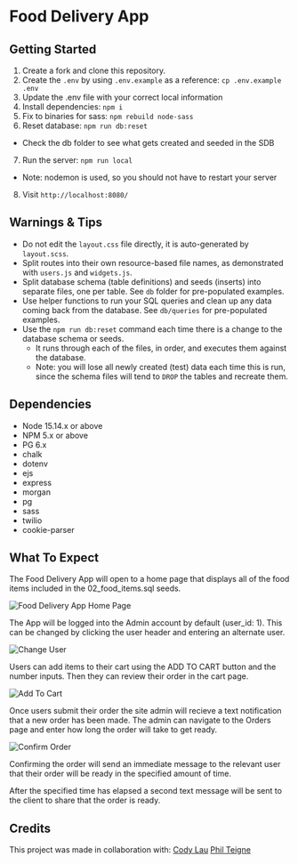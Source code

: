Food Delivery App
=========

## Getting Started

1. Create a fork and clone this repository.
2. Create the `.env` by using `.env.example` as a reference: `cp .env.example .env`
3. Update the .env file with your correct local information 
4. Install dependencies: `npm i`
5. Fix to binaries for sass: `npm rebuild node-sass`
6. Reset database: `npm run db:reset`
  - Check the db folder to see what gets created and seeded in the SDB
7. Run the server: `npm run local`
  - Note: nodemon is used, so you should not have to restart your server
8. Visit `http://localhost:8080/`

## Warnings & Tips

- Do not edit the `layout.css` file directly, it is auto-generated by `layout.scss`.
- Split routes into their own resource-based file names, as demonstrated with `users.js` and `widgets.js`.
- Split database schema (table definitions) and seeds (inserts) into separate files, one per table. See `db` folder for pre-populated examples. 
- Use helper functions to run your SQL queries and clean up any data coming back from the database. See `db/queries` for pre-populated examples.
- Use the `npm run db:reset` command each time there is a change to the database schema or seeds. 
  - It runs through each of the files, in order, and executes them against the database. 
  - Note: you will lose all newly created (test) data each time this is run, since the schema files will tend to `DROP` the tables and recreate them.

## Dependencies

- Node 15.14.x or above
- NPM 5.x or above
- PG 6.x
- chalk
- dotenv
- ejs
- express
- morgan
- pg
- sass
- twilio
- cookie-parser

## What To Expect

The Food Delivery App will open to a home page that displays all of the food items included in the 02_food_items.sql seeds.

![Food Delivery App Home Page](./src/FoodDeliveryApp01.JPG)

The App will be logged into the Admin account by default (user_id: 1). This can be changed by clicking the user header and entering an alternate user. 

![Change User](./src/FoodDeliveryAppChangeUser.gif)

Users can add items to their cart using the ADD TO CART button and the number inputs. Then they can review their order in the cart page.

![Add To Cart](./src/FoodDeliveryAppAddToCart.gif)

Once users submit their order the site admin will recieve a text notification that a new order has been made. The admin can navigate to the Orders page and enter how long the order will take to get ready.

![Confirm Order](./src/FoodDeliveryAppConfirmOrder.gif)

Confirming the order will send an immediate message to the relevant user that their order will be ready in the specified amount of time. 

After the specified time has elapsed a second text message will be sent to the client to share that the order is ready.

## Credits
This project was made in collaboration with:
[Cody Lau](https://github.com/laucodx45)
[Phil Teigne](https://github.com/philteigne)
